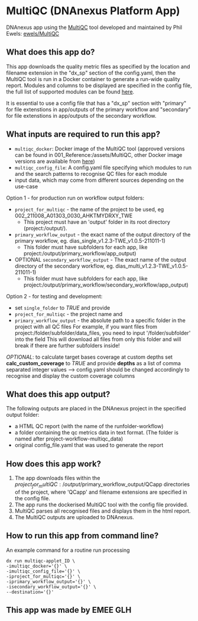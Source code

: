 # MultiQC (DNAnexus Platform App)

DNAnexus app using the [MultiQC](https://multiqc.info/docs/) tool developed and maintained by Phil Ewels: [ewels/MultiQC](https://github.com/ewels/MultiQC/)

## What does this app do?
This app downloads the quality metric files as specified by the location and filename extension in the "dx_sp" section of the config.yaml, then the MultiQC tool is run in a Docker container to generate a run-wide quality report. Modules and columns to be displayed are specified in the config file, the full list of supported modules can be found [here](https://github.com/ewels/MultiQC/master/multiqc/modules).

It is essential to use a config file that has a "dx_sp" section with "primary" for file extenstions in app/outputs of the primary workflow and "secondary" for file extenstions in app/outputs of the secondary workflow.

## What inputs are required to run this app?
* `multiqc_docker`: Docker image of the MultiQC tool (approved versions can be found in 001_Reference:/assets/MultiQC, other Docker image versions are available from [here](https://hub.docker.com/r/ewels/multiqc/))
* `multiqc_config_file`: A config.yaml file specifying which modules to run and the search patterns to recognise QC files for each module
* input data, which may come from different sources depending on the use-case

Option 1 - for production run on workflow output folders:
* `project_for_multiqc` - the name of the project to be used, eg 002_211008_A01303_0030_AHKTMYDRXY_TWE
  - This project must have an 'output' folder in its root directory (project:/output/).
* `primary_workflow_output` - the exact name of the output directory of the primary workflow, eg. dias_single_v1.2.3-TWE_v1.0.5-211011-1) 
  - This folder must have subfolders for each app, like project:/output/primary_workflow/app_output)
* OPTIONAL `secondary_workflow_output` - The exact name of the output directory of the secondary workflow, eg. dias_multi_v1.2.3-TWE_v1.0.5-211011-1)
  - This folder must have subfolders for each app, like project:/output/primary_workflow/secondary_workflow/app_output)

Option 2 - for testing and development:
* set `single_folder` to *TRUE* and provide
* `project_for_multiqc` - the project name and 
* `primary_workflow_output` - the absolute path to a specific folder in the project with all QC files
For example, if you want files from project:/folder/subfolder/data_files, you need to input '/folder/subfolder' into the field
This will download all files from only this folder and will break if there are further subfolders inside!

*OPTIONAL*: to calculate target bases coverage at custom depths set **calc_custom_coverage** to *TRUE* and provide **depths** as a list of comma separated integer values
--> config.yaml should be changed accordingly to recognise and display the custom coverage columns

## What does this app output?
The following outputs are placed in the DNAnexus project in the specified output folder:
* a HTML QC report (with the name of the runfolder-workflow)
* a folder containing the qc metrics data in text format. (The folder is named after project-workflow-multiqc_data)
* original config_file.yaml that was used to generate the report

## How does this app work?
1. The app downloads files within the $project_for_multiQC:/output/$primary_workflow_output/QCapp directories of the project, where 'QCapp' and filename extensions are specified in the config file.
2. The app runs the dockerised MultiQC tool with the config file provided.
3. MultiQC parses all recognised files and displays them in the html report.
4. The MultiQC outputs are uploaded to DNAnexus.

## How to run this app from command line?
An example command for a routine run processing
```
dx run multiqc-applet_ID \
-imultiqc_docker='{}' \
-imultiqc_config_file='{}' \
-iproject_for_multiqc='{}' \
-iprimary_workflow_output='{}' \
-isecondary_workflow_output='{}' \
--destination='{}'
```

## This app was made by EMEE GLH
